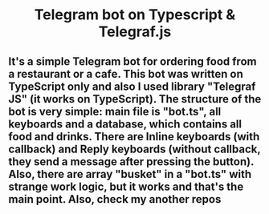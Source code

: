 <h1 align='center' >Telegram bot on Typescript & Telegraf.js</h1>
<h2>It's a simple Telegram bot for ordering food from a restaurant or a cafe. This bot was written on TypeScript only and also I used library "Telegraf JS" (it works on TypeScript). The structure of the bot is very simple: main file is "bot.ts", all keyboards and a database, which contains all food and drinks. There are Inline keyboards (with callback) and Reply keyboards (without callback, they send a message after pressing the button). Also, there are array "busket" in a "bot.ts" with strange work logic, but it works and that's the main point. Also, check my another repos</h2>
